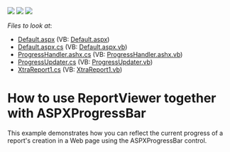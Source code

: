 <!-- default badges list -->
![](https://img.shields.io/endpoint?url=https://codecentral.devexpress.com/api/v1/VersionRange/128604026/10.2.4%2B)
[![](https://img.shields.io/badge/Open_in_DevExpress_Support_Center-FF7200?style=flat-square&logo=DevExpress&logoColor=white)](https://supportcenter.devexpress.com/ticket/details/E2859)
[![](https://img.shields.io/badge/📖_How_to_use_DevExpress_Examples-e9f6fc?style=flat-square)](https://docs.devexpress.com/GeneralInformation/403183)
<!-- default badges end -->
<!-- default file list -->
*Files to look at*:

* [Default.aspx](./CS/XtraReportProgress/Default.aspx) (VB: [Default.aspx](./VB/XtraReportProgress/Default.aspx))
* [Default.aspx.cs](./CS/XtraReportProgress/Default.aspx.cs) (VB: [Default.aspx.vb](./VB/XtraReportProgress/Default.aspx.vb))
* [ProgressHandler.ashx.cs](./CS/XtraReportProgress/ProgressHandler.ashx.cs) (VB: [ProgressHandler.ashx.vb](./VB/XtraReportProgress/ProgressHandler.ashx.vb))
* [ProgressUpdater.cs](./CS/XtraReportProgress/ProgressUpdater.cs) (VB: [ProgressUpdater.vb](./VB/XtraReportProgress/ProgressUpdater.vb))
* [XtraReport1.cs](./CS/XtraReportProgress/XtraReport1.cs) (VB: [XtraReport1.vb](./VB/XtraReportProgress/XtraReport1.vb))
<!-- default file list end -->
# How to use ReportViewer together with ASPXProgressBar


<p>This example demonstrates how you can reflect the current progress of a report's creation in a Web page using the ASPXProgressBar control.</p>

<br/>


